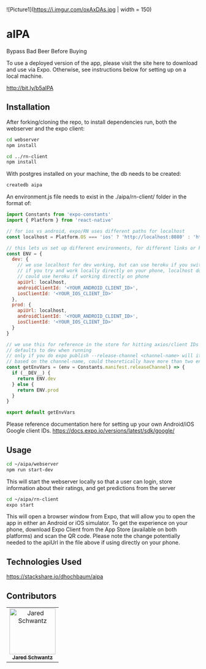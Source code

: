 ![Picture1](https://i.imgur.com/oxAxDAs.jpg | width = 150)

# aIPA

Bypass Bad Beer Before Buying

To use a deployed version of the app, please visit the site here to download and use via Expo. Otherwise, see instructions below for setting up on a local machine.

http://bit.ly/b5aIPA

## Installation

After forking/cloning the repo, to install dependencies run, both the webserver and the expo client:

```bash
cd webserver
npm install

cd ../rn-client
npm install
```
With postgres installed on your machine, the db needs to be created:

```bash
createdb aipa
```
An environment.js file needs to exist in the ./aipa/rn-client/ folder in the format of:

```environment.js
import Constants from 'expo-constants'
import { Platform } from 'react-native'

// for ios vs android, expo/RN uses different paths for localhost
const localhost = Platform.OS === 'ios' ? 'http://localhost:8080' : 'http://10.0.2.2:8080'

// this lets us set up different environments, for different links or keys
const ENV = {
  dev: {
    // we use localhost for dev working, but can use heroku if you switch apiUrl lines
    // if you try and work locally directly on your phone, localhost doesn't work, have to use your computers IP address
    // could use heroku if working directly on phone
    apiUrl: localhost,
    androidClientId: '<YOUR_ANDROID_CLIENT_ID>',
    iosClientId: '<YOUR_IOS_CLIENT_ID>'
  },
  prod: {
    apiUrl: localhost,
    androidClientId: '<YOUR_ANDROID_CLIENT_ID>',
    iosClientId: '<YOUR_IOS_CLIENT_ID>'
  }
}

// we use this for reference in the store for hitting axios/client IDs for OAuth
// defaults to dev when running
// only if you do expo publish --release-channel <channel-name> will it use the else statement
// based on the channel-name, could theoretically have more than two environments
const getEnvVars = (env = Constants.manifest.releaseChannel) => {
  if (__DEV__) {
    return ENV.dev
  } else {
    return ENV.prod
  }
}

export default getEnvVars

```
Please reference documentation here for setting up your own Android/iOS Google client IDs.
https://docs.expo.io/versions/latest/sdk/google/


## Usage
```bash
cd ~/aipa/webserver
npm run start-dev
```
This will start the webserver locally so that a user can login, store information about their ratings, and get predictions from the server

```bash
cd ~/aipa/rn-client
expo start
```
 
This will open a browser window from Expo, that will allow you to open the app in either an Android or iOS simulator. To get the experience on your phone, download Expo Client from the App Store (available on both platforms) and scan the QR code. Please note the change potentially needed to the apiUrl in the file above if using directly on your phone.

## Technologies Used

https://stackshare.io/dhochbaum/aipa


## Contributors

<table>
  <tr>
    <td align="center"><a href="https://github.com/jschwantz"><img src="" width="120px;" alt="Jared Schwantz"/><br /><sub><b>Jared Schwantz</b></sub><br /></a></td>
  </tr>
</table>

